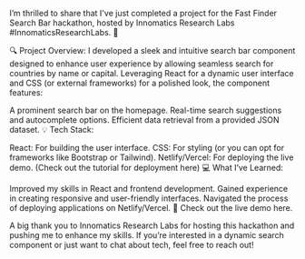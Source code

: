 I’m thrilled to share that I've just completed a project for the Fast Finder Search Bar hackathon, hosted by Innomatics Research Labs #InnomaticsResearchLabs. 🎉

🔍 Project Overview: I developed a sleek and intuitive search bar component designed to enhance user experience by allowing seamless search for countries by name or capital. Leveraging React for a dynamic user interface and CSS (or external frameworks) for a polished look, the component features:

A prominent search bar on the homepage.
Real-time search suggestions and autocomplete options.
Efficient data retrieval from a provided JSON dataset.
💡 Tech Stack:

React: For building the user interface.
CSS: For styling (or you can opt for frameworks like Bootstrap or Tailwind).
Netlify/Vercel: For deploying the live demo. (Check out the tutorial for deployment here)
💻 What I’ve Learned:

Improved my skills in React and frontend development.
Gained experience in creating responsive and user-friendly interfaces.
Navigated the process of deploying applications on Netlify/Vercel.
🔗 Check out the live demo here.

A big thank you to Innomatics Research Labs for hosting this hackathon and pushing me to enhance my skills. If you’re interested in a dynamic search component or just want to chat about tech, feel free to reach out!
